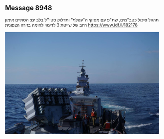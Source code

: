 ## Message 8948

תרגול סיכול כטב"מים, שת"פ עם מסוקי ה"עטלף" ותדלוק סטי״ל בלב ים:
הסתיים אימון רחב של שייטת 3 לדימוי לחימה בזירה הצפונית
https://www.idf.il/182178

![Photo](8948/8948_photo.jpg)
